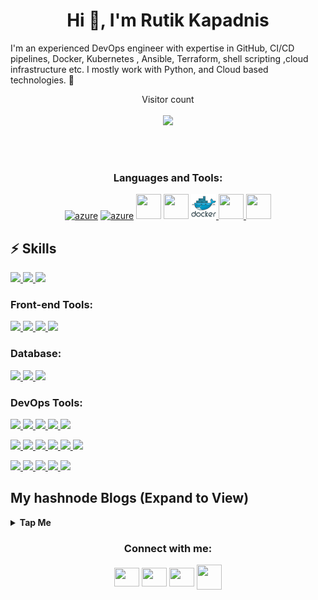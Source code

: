 <h1 align="center">Hi 👋, I'm Rutik Kapadnis</h1>

I'm an experienced DevOps engineer with expertise in GitHub, CI/CD pipelines, Docker, Kubernetes , Ansible, Terraform, shell scripting ,cloud infrastructure etc. I mostly work with Python, and Cloud based technologies. 🚀


<p align="center"> 
  Visitor count<br>
  <br>
  <img src="https://profile-counter.glitch.me/Rutik Kapadnis/count.svg" />
</p>
<br >
<br />



<h3 align="center">Languages and Tools:</h3>
<p align="center"> <a href="https://azure.microsoft.com/en-in/" target="_blank" rel="noreferrer"> <img src="https://www.vectorlogo.zone/logos/microsoft_azure/microsoft_azure-icon.svg" alt="azure" width="40" height="40"/></a>
<a href="https://learn.microsoft.com/en-us/dotnet/csharp/" target="_blank" rel="noreferrer"> <img src="https://bitmovin.com/wp-content/uploads/2016/07/c-sharp-logo2.gif" alt="azure" width="40" height="40"/></a>
<a href="https://python.org/" target="_blank" rel="noreferrer"> <img src="https://bitmovin.com/wp-content/uploads/2016/07/c-sharp-logo2.gif" width="40" height="40"/></a>
<a href="https://www.linux.org/" target="blank" rel="noreferrer"> <img src="https://www.vectorlogo.zone/logos/linux/linux-icon.svg" width="40" height="40" /></a>
<a href="https://www.docker.com/" target="_blank" rel="noreferrer"> <img src="https://raw.githubusercontent.com/devicons/devicon/master/icons/docker/docker-original-wordmark.svg" alt="docker" width="40" height="40"/> </a>
<a href="https://www.jenkins.io/" target="_blank" rel="noreferrer"> <img src="https://www.zend.com/sites/default/files/image/2019-09/logo-jenkins.jpg" width="40" height="40"/> </a>
<a href="https://kubernetes.io/" target="_blank" rel="noreferrer"> <img src="https://www.shapeblue.com/wp-content/uploads/2020/12/Kubernetes-logo.png" width="40" height="40"/> </a>
</p>





## :zap: Skills
 
  <a href="https://learn.microsoft.com/en-us/dotnet/csharp/" target="_blank" >
    <img src="https://bitmovin.com/wp-content/uploads/2016/07/c-sharp-logo2.gif"  height="80" />
  </a>
  <a href="https://python.org/" target="_blank" >
    <img src="https://media1.giphy.com/media/KAq5w47R9rmTuvWOWa/giphy.gif"  height="80" />
  </a>
  <a href="https://www.linux.org/" target="blank" >
    <img src="https://www.vectorlogo.zone/logos/linux/linux-icon.svg"  height="80" />
 </a>
  
  
  
  <p float="left">
 <h3 align="left"> Front-end Tools:</h3>
 <a href="https://html.com/" target="_blank" >
    <img src="https://upload.wikimedia.org/wikipedia/commons/thumb/6/61/HTML5_logo_and_wordmark.svg/640px-HTML5_logo_and_wordmark.svg.png"  height="80" />
 </a>
 <a href="https://www.w3schools.com/css/" target="_blank" >
    <img src="https://upload.wikimedia.org/wikipedia/commons/thumb/d/d5/CSS3_logo_and_wordmark.svg/1452px-CSS3_logo_and_wordmark.svg.png"  height="80" />
 </a>
 <a href="https://www.w3schools.com/js/" target="_blank" >
    <img src="https://w7.pngwing.com/pngs/640/199/png-transparent-javascript-logo-html-javascript-logo-angle-text-rectangle-thumbnail.png"  height="80" />
 </a>
 <a href="https://reactjs.org/" target="_blank" >
    <img src="https://cdn.dribbble.com/users/2442115/screenshots/8699490/media/48bbda278683c7879bebd57f0e2f9271.gif"  height="80" />
 </a>
 
 
 
  
  <p float="left">
 <h3 align="left"> Database:</h3>
 <a href="https://en.wikipedia.org/wiki/SQL" target="_blank" >
    <img src="https://cdn-icons-png.flaticon.com/512/5968/5968364.png"  height="60" />
 </a>
 <a href="https://www.mysql.com/" target="_blank" >
    <img src="https://media.tenor.com/NN9_wWaCxx8AAAAC/mysql.gif"  height="60" />
 </a>
 <a href="https://www.mongodb.com/" target="_blank" >
    <img src="https://www.logolynx.com/images/logolynx/cf/cf72126a3551b816d617a06ffb01388b.png" height="100" />
 </a>
 
  
  
  <p float="left">
 <h3 align="left"> DevOps Tools:</h3>
  <a href="https://www.jenkins.io/" target="_blank" >
    <img src="https://www.zend.com/sites/default/files/image/2019-09/logo-jenkins.jpg"  height="60" />
  </a>            <a href="https://www.docker.com/" target="_blank" >
    <img src="https://c.tenor.com/z3Vqx6hmE5QAAAAC/whale-docker.gif"  height="60" /> 
  </a>            <a href="https://kubernetes.io/" target="_blank" >
    <img src="https://www.shapeblue.com/wp-content/uploads/2020/12/Kubernetes-logo.png"  height="60" /> 
  </a>             <a href="https://www.redhat.com/en/topics/devops/what-is-ci-cd" target="_blank" >
    <img src="https://gitlab.msu.edu/uploads/-/system/project/avatar/6141/gitlab-ci-cd-logo_2x.png"  height="30" />
  </a>             <a href="https://www.terraform.io/" target="blank" >
    <img src="https://s3-ap-southeast-2.amazonaws.com/content-prod-529546285894/2020/03/tf.png"  height="60" /> 
  </a>                    
  </p>
  
  
  <p float="left">
  <a href="https://aws.amazon.com/" target="_blank" >
    <img src="https://raw.githubusercontent.com/itsksaurabh/itsksaurabh/master/assets/aws.gif"  height="60" />
  </a>             <a href="https://www.nagios.org/" target="_blank" >
    <img src="https://miro.medium.com/max/736/1*Wv7InsOzfX7gTWZWYd-T2A.png"  height="40" />
  </a>             <a href="https://www.chef.io/" target="_blank" >
    <img src="https://intellyx.com/wp-content/uploads/2019/04/chef-software_facebook-share_min-560x416.png" height="60" />
  </a>             <a href="https://www.selenium.dev/" target="_blank" >
    <img src="https://upload.wikimedia.org/wikipedia/commons/thumb/9/9f/Selenium_logo.svg/2560px-Selenium_logo.svg.png" height="30" />
  </a>             <a href="https://maven.apache.org/" target="_blank" >
    <img src="https://upload.wikimedia.org/wikipedia/commons/thumb/5/52/Apache_Maven_logo.svg/2560px-Apache_Maven_logo.svg.png" height="30" />
  </a>             <a href="https://www.sonarsource.com/products/sonarqube/" target="_blank" >
    <img src="https://wiki.eclipse.org/images/8/88/Sonarqube.png" height="50" />
  </a>
</p>


<p float="left">
 <a href="https://www.ansible.com/" target="blank" >
    <img src="https://upload.wikimedia.org/wikipedia/commons/0/05/Ansible_Logo.png"  height="60" />
 </a>               <a href="https://www.w3.org/wiki/The_web_standards_model_-_HTML_CSS_and_JavaScript" target="_blank" >
    <img src="https://raw.githubusercontent.com/itsksaurabh/itsksaurabh/master/assets/html-css-js.png" height="60" />
 </a>               <a href="https://github.com/" target="_blank" >
    <img src="https://media4.giphy.com/media/du3J3cXyzhj75IOgvA/giphy.gif?cid=ecf05e47ly2ckx8fxckeku743n26h2afd81xlke461hl548o&rid=giphy.gif&ct=g"  height="60" />
 </a>               <a href="https://www.arduino.cc/" target="_blank" >
    <img src="https://media1.giphy.com/media/a7Ik5hjrFQuxiPKFZO/200w.gif"  height="60" />
 </a>               <a href="https://www.sonatype.com/products/nexus-repository" target="_blank" >
    <img src="https://www.cosmos.esa.int/documents/514868/515269/header-nexus.png/4ed5a00e-411c-9f29-8670-4ab854230057?t=1509370341696" height="60" />
 </a>
  
</p>


## My hashnode Blogs (Expand to View)

<details>
  <summary><b>Tap Me</b></summary>
<img src="https://hashnode-blog-cards.vercel.app/api/getHashnodeBlog?url=https://rutikdevops.hashnode.dev/embarking-on-a-journey-my-first-step-into-the-world-of-blogging&large=false&theme=dark"/>
</p>
  </details>




<h3 align="center">Connect with me:</h3>
<p align="center">
<a href="https://twitter.com/KapadnisRutik" target="blank"><img align="center" src="https://raw.githubusercontent.com/rahuldkjain/github-profile-readme-generator/master/src/images/icons/Social/twitter.svg" height="30" width="40" /></a>
<a href="https://www.linkedin.com/in/rutik-kapadnis-b75800190/" target="blank"><img align="center" src="https://raw.githubusercontent.com/rahuldkjain/github-profile-readme-generator/master/src/images/icons/Social/linked-in-alt.svg" height="30" width="40" /></a>
<a href="https://www.instagram.com/rutik_kapadnis_12/" target="blank"><img align="center" src="https://raw.githubusercontent.com/rahuldkjain/github-profile-readme-generator/master/src/images/icons/Social/instagram.svg" height="30" width="40" /></a>
<a href="https://hashnode.com/@rutikdevops" target="blank"><img align="center" src="https://avatars.githubusercontent.com/u/16342708?s=200&v=4" height="40" width="40" /></a>
</p>
